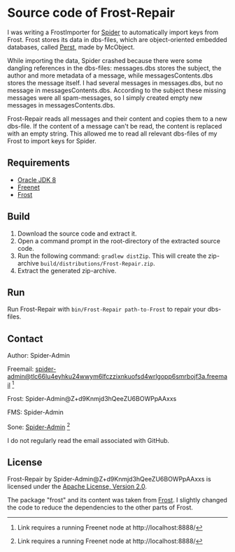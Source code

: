 # Source code of Frost-Repair

I was writing a FrostImporter for [Spider](https://github.com/Spider-Admin/Spider) to automatically import keys from Frost. Frost stores its data in dbs-files, which are object-oriented embedded databases, called [Perst](https://www.mcobject.com/perst/), made by McObject.

While importing the data, Spider crashed because there were some dangling references in the dbs-files: messages.dbs stores the subject, the author and more metadata of a message, while messagesContents.dbs stores the message itself. I had several messages in messages.dbs, but no message in messagesContents.dbs. According to the subject these missing messages were all spam-messages, so I simply created empty new messages in messagesContents.dbs.

Frost-Repair reads all messages and their content and copies them to a new dbs-file. If the content of a message can't be read, the content is replaced with an empty string. This allowed me to read all relevant dbs-files of my Frost to import keys for Spider.

## Requirements

- [Oracle JDK 8](https://www.oracle.com/java/technologies/downloads/#java8)
- [Freenet](https://freenetproject.org/)
- [Frost](http://jtcfrost.sourceforge.net/)

## Build

1. Download the source code and extract it.
2. Open a command prompt in the root-directory of the extracted source code.
3. Run the following command: `gradlew distZip`. This will create the zip-archive `build/distributions/Frost-Repair.zip`.
4. Extract the generated zip-archive.

## Run

Run Frost-Repair with `bin/Frost-Repair path-to-Frost` to repair your dbs-files.

## Contact

Author: Spider-Admin

Freemail: spider-admin@tlc66lu4eyhku24wwym6lfczzixnkuofsd4wrlgopp6smrbojf3a.freemail [^1]

Frost: Spider-Admin@Z+d9Knmjd3hQeeZU6BOWPpAAxxs

FMS: Spider-Admin

Sone: [Spider-Admin](http://localhost:8888/Sone/viewSone.html?sone=msXvLpwmDqprlrYZ5ZRZyi7VUcWQ~Wisznv9JkQuSXY) [^1]

I do not regularly read the email associated with GitHub.

## License

Frost-Repair by Spider-Admin@Z+d9Knmjd3hQeeZU6BOWPpAAxxs is licensed under the [Apache License, Version 2.0](https://www.apache.org/licenses/LICENSE-2.0).

The package "frost" and its content was taken from [Frost](http://jtcfrost.sourceforge.net/). I slightly changed the code to reduce the dependencies to the other parts of Frost.

[^1]: Link requires a running Freenet node at http://localhost:8888/
